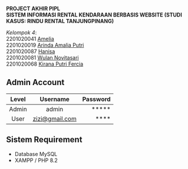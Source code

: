 **PROJECT AKHIR PIPL** <br>
**SISTEM INFORMASI RENTAL KENDARAAN BERBASIS WEBSITE 
(STUDI KASUS: RINDU RENTAL TANJUNGPINANG)**


_Kelompok 4_:<br>
2201020041 [Amelia](https://github.com/Mellias)                                                                                                                         
2201020019 [Arinda Amalia Putri](https://github.com/arndalya)   
2201020087 [Hanisa](https://github.com/hhanisa07)                                                                                                                      
2201020081 [Wulan Novitasari](https://github.com/novi2823)                                                                                                               
2201020068 [Kirana Putri Fercia](https://github.com/kiranafercia)



## Admin Account
| Level |    Username    | Password |
| :---: | :------------: | -------: |
| Admin |     admin      |    ***** |
| User  | zizi@gmail.com |     **** |

## Sistem Requirement
- Database MySQL
- XAMPP / PHP 8.2
